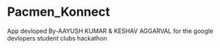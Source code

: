 # Pacmen_Konnect
App devloped By-AAYUSH KUMAR &amp; KESHAV AGGARVAL for the google devlopers student clubs hackathon
